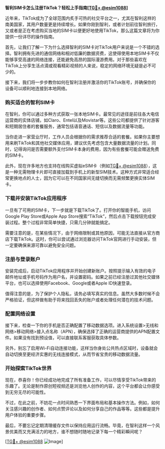 **智利SIM卡怎么注册TikTok？轻松上手指南[[TG💪+ @esim1088](https://t.me/s/esim1088)]**

近年来，TikTok成为了全球范围内炙手可热的社交平台之一，尤其在智利这样的南美国家，其用户数量更是持续增长。如果你刚到智利，或者计划前往智利旅行，又或者是正在考虑购买当地的SIM卡以便更好地使用TikTok，那么这篇文章将为你提供一份详尽的操作指南。

首先，让我们了解一下为什么选择智利的SIM卡对TikTok用户来说是一个不错的选择。智利拥有先进的通信网络和相对低廉的数据资费，这使得使用本地SIM卡不仅能够享受高速的网络连接，还能避免高昂的国际漫游费用。对于那些喜欢在TikTok上分享生活点滴或观看精彩视频的人来说，稳定的网络环境无疑是必不可少的。

接下来，我们将一步步教你如何在智利注册并激活你的TikTok账号，并确保你的设备可以顺利地连接到本地网络。

### 购买适合的智利SIM卡

在智利，你可以通过多种方式获取一张本地SIM卡。最常见的途径是前往各大电信运营商的实体店铺，如Claro、Entel以及Movistar等。这些公司都提供了针对游客和短期居住者的套餐服务，通常包括语音通话、短信以及数据流量等功能。

当你走进一家营业厅时，工作人员会根据你的需求推荐合适的套餐。如果你主要想用来刷TikTok和其他社交媒体应用，建议优先考虑包含大量数据流量的计划。同时，记得询问是否需要额外支付SIM卡本身的费用，因为有些套餐可能会赠送免费的SIM卡。

此外，现在许多地方也支持在线购买虚拟eSIM卡（例如[TG💪+ @esim1088](https://t.me/s/esim1088)），这是一种无需物理卡片即可直接加载到手机上的新型SIM技术。这种方式非常适合经常更换地点的人士，因为它可以在不同国家间无缝切换而无需频繁更换实体SIM卡。

### 下载并安装TikTok应用程序

一旦有了可用的SIM卡，下一步就是下载TikTok了。打开你的智能手机，访问Google Play Store或Apple App Store搜索“TikTok”，然后点击下载按钮完成安装过程。整个过程非常简单快捷，只需几分钟就能搞定。

需要注意的是，在某些情况下，由于网络限制或其他原因，可能无法直接从官方商店下载TikTok。这时，你可以尝试通过浏览器访问TikTok官网进行手动安装，但一定要确保来源可靠以避免安全问题。

### 注册与登录账户

安装完成后，启动TikTok应用程序并开始创建新账户。按照提示输入有效的电子邮件地址或手机号码作为用户名，并设置密码。如果之前已经注册过其他社交媒体平台，也可以选择使用Facebook、Google或者Apple ID快速登录。

值得注意的是，为了保护个人隐私，请务必填写真实的信息。虽然大多数时候不会严格验证，但这样做有助于将来找回丢失的账户或者处理任何潜在的技术问题。

### 配置网络设置

接下来，检查一下你的手机是否正确配置了移动数据选项。进入系统设置>无线和网络>移动网络>接入点名称（APN），确保选择了正确的运营商提供的APN配置文件。如果没有找到预设值，可以直接联系客服获取具体参数。

另外，别忘了启用Wi-Fi自动连接功能，这样当你身处公共热点区域时，设备就会自动切换至更经济实惠的无线连接模式，从而节省宝贵的移动数据流量。

### 开始探索TikTok世界

现在，恭喜你！你已经成功地完成了所有准备工作，可以尽情享受TikTok带来的乐趣了。无论是制作原创短视频还是浏览他人创作的内容，这个平台都会让你感受到无穷无尽的可能性。

不过，在此之前，不妨花一点时间熟悉一下界面布局和基本操作方法。例如，如何关注感兴趣的创作者、如何点赞评论以及如何分享自己的作品等等。这些都是提升用户体验的重要步骤。

最后，不要忘记定期清理缓存文件以保持应用运行流畅。毕竟，在智利这样一个风景优美而又充满活力的地方，谁不想随时随地记录下每一个精彩瞬间呢？

[[TG💪+ @esim1088](https://t.me/s/esim1088) ![Image](https://i.postimg.cc/4NQfJmqS/Snipaste-2025-05-13-00-14-12.png)]